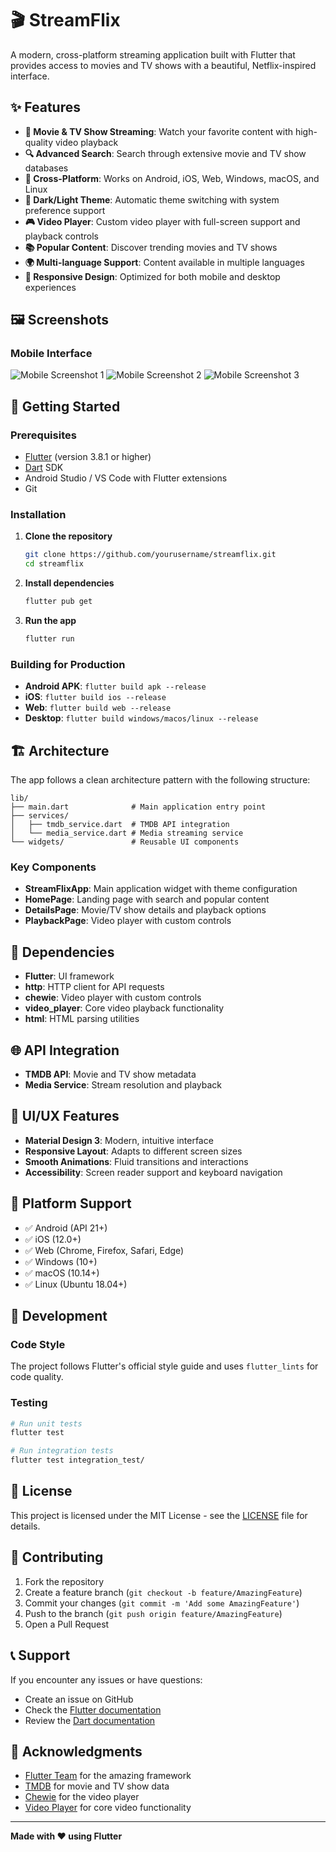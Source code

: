 # 🎬 StreamFlix

A modern, cross-platform streaming application built with Flutter that provides access to movies and TV shows with a beautiful, Netflix-inspired interface.

## ✨ Features

- **🎥 Movie & TV Show Streaming**: Watch your favorite content with high-quality video playback
- **🔍 Advanced Search**: Search through extensive movie and TV show databases
- **📱 Cross-Platform**: Works on Android, iOS, Web, Windows, macOS, and Linux
- **🌙 Dark/Light Theme**: Automatic theme switching with system preference support
- **🎮 Video Player**: Custom video player with full-screen support and playback controls
- **📚 Popular Content**: Discover trending movies and TV shows
- **🌍 Multi-language Support**: Content available in multiple languages
- **📱 Responsive Design**: Optimized for both mobile and desktop experiences

## 🖼️ Screenshots

### Mobile Interface
![Mobile Screenshot 1](screenshots/mob1.jpeg)
![Mobile Screenshot 2](screenshots/mob2.jpeg)
![Mobile Screenshot 3](screenshots/mob3.jpeg)

## 🚀 Getting Started

### Prerequisites

- [Flutter](https://flutter.dev/) (version 3.8.1 or higher)
- [Dart](https://dart.dev/) SDK
- Android Studio / VS Code with Flutter extensions
- Git

### Installation

1. **Clone the repository**
   ```bash
   git clone https://github.com/yourusername/streamflix.git
   cd streamflix
   ```

2. **Install dependencies**
   ```bash
   flutter pub get
   ```

3. **Run the app**
   ```bash
   flutter run
   ```

### Building for Production

- **Android APK**: `flutter build apk --release`
- **iOS**: `flutter build ios --release`
- **Web**: `flutter build web --release`
- **Desktop**: `flutter build windows/macos/linux --release`

## 🏗️ Architecture

The app follows a clean architecture pattern with the following structure:

```
lib/
├── main.dart              # Main application entry point
├── services/
│   ├── tmdb_service.dart  # TMDB API integration
│   └── media_service.dart # Media streaming service
└── widgets/               # Reusable UI components
```

### Key Components

- **StreamFlixApp**: Main application widget with theme configuration
- **HomePage**: Landing page with search and popular content
- **DetailsPage**: Movie/TV show details and playback options
- **PlaybackPage**: Video player with custom controls

## 🔧 Dependencies

- **Flutter**: UI framework
- **http**: HTTP client for API requests
- **chewie**: Video player with custom controls
- **video_player**: Core video playback functionality
- **html**: HTML parsing utilities

## 🌐 API Integration

- **TMDB API**: Movie and TV show metadata
- **Media Service**: Stream resolution and playback

## 🎨 UI/UX Features

- **Material Design 3**: Modern, intuitive interface
- **Responsive Layout**: Adapts to different screen sizes
- **Smooth Animations**: Fluid transitions and interactions
- **Accessibility**: Screen reader support and keyboard navigation

## 📱 Platform Support

- ✅ Android (API 21+)
- ✅ iOS (12.0+)
- ✅ Web (Chrome, Firefox, Safari, Edge)
- ✅ Windows (10+)
- ✅ macOS (10.14+)
- ✅ Linux (Ubuntu 18.04+)

## 🚧 Development

### Code Style

The project follows Flutter's official style guide and uses `flutter_lints` for code quality.

### Testing

```bash
# Run unit tests
flutter test

# Run integration tests
flutter test integration_test/
```

## 📄 License

This project is licensed under the MIT License - see the [LICENSE](LICENSE) file for details.

## 🤝 Contributing

1. Fork the repository
2. Create a feature branch (`git checkout -b feature/AmazingFeature`)
3. Commit your changes (`git commit -m 'Add some AmazingFeature'`)
4. Push to the branch (`git push origin feature/AmazingFeature`)
5. Open a Pull Request

## 📞 Support

If you encounter any issues or have questions:

- Create an issue on GitHub
- Check the [Flutter documentation](https://docs.flutter.dev/)
- Review the [Dart documentation](https://dart.dev/guides)

## 🙏 Acknowledgments

- [Flutter Team](https://flutter.dev/) for the amazing framework
- [TMDB](https://www.themoviedb.org/) for movie and TV show data
- [Chewie](https://pub.dev/packages/chewie) for the video player
- [Video Player](https://pub.dev/packages/video_player) for core video functionality

---

**Made with ❤️ using Flutter**
